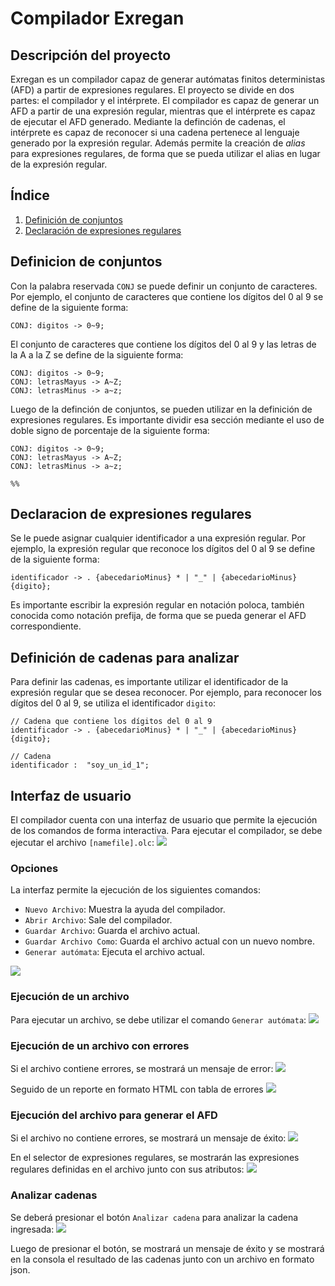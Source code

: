 # Compilador Exregan

## Descripción del proyecto

Exregan es un compilador capaz de generar autómatas finitos deterministas (AFD) a partir de expresiones regulares. El proyecto se divide en dos partes: el compilador y el intérprete. El compilador es capaz de generar un AFD a partir de una expresión regular, mientras que el intérprete es capaz de ejecutar el AFD generado.
Mediante la definción de cadenas, el intérprete es capaz de reconocer si una cadena pertenece al lenguaje generado por la expresión regular.
Además permite la creación de *alias* para expresiones regulares, de forma que se pueda utilizar el alias en lugar de la expresión regular.

## Índice

1. [Definición de conjuntos](#definicion-de-conjuntos)
2. [Declaración de expresiones regulares](#declaracion-de-expresiones-regulares)

## Definicion de conjuntos
Con la palabra reservada `CONJ` se puede definir un conjunto de caracteres. Por ejemplo, el conjunto de caracteres que contiene los dígitos del 0 al 9 se define de la siguiente forma:
```
CONJ: digitos -> 0~9;
```
El conjunto de caracteres que contiene los dígitos del 0 al 9 y las letras de la A a la Z se define de la siguiente forma:
```
CONJ: digitos -> 0~9;
CONJ: letrasMayus -> A~Z;
CONJ: letrasMinus -> a~z;
```

Luego de la definción de conjuntos, se pueden utilizar en la definición de expresiones regulares. Es importante dividir esa sección mediante el uso de doble signo de porcentaje de la siguiente forma:
```
CONJ: digitos -> 0~9;
CONJ: letrasMayus -> A~Z;
CONJ: letrasMinus -> a~z;

%%
```

## Declaracion de expresiones regulares
Se le puede asignar cualquier identificador a una expresión regular. Por ejemplo, la expresión regular que reconoce los dígitos del 0 al 9 se define de la siguiente forma:
```
identificador -> . {abecedarioMinus} * | "_" | {abecedarioMinus} {digito};
```
Es importante escribir la expresión regular en notación poloca, también conocida como notación prefija, de forma que se pueda generar el AFD correspondiente.

## Definición de cadenas para analizar
Para definir las cadenas, es importante utilizar el identificador de la expresión regular que se desea reconocer. Por ejemplo, para reconocer los dígitos del 0 al 9, se utiliza el identificador `digito`:
```
// Cadena que contiene los dígitos del 0 al 9
identificador -> . {abecedarioMinus} * | "_" | {abecedarioMinus} {digito};

// Cadena
identificador :  "soy_un_id_1";
```

## Interfaz de usuario
El compilador cuenta con una interfaz de usuario que permite la ejecución de los comandos de forma interactiva. Para ejecutar el compilador, se debe ejecutar el archivo `[namefile].olc`:
<img src="assets/1.png">

### Opciones
La interfaz permite la ejecución de los siguientes comandos:
- `Nuevo Archivo`: Muestra la ayuda del compilador.
- `Abrir Archivo`: Sale del compilador.
- `Guardar Archivo`: Guarda el archivo actual.
- `Guardar Archivo Como`: Guarda el archivo actual con un nuevo nombre.
- `Generar autómata`: Ejecuta el archivo actual.

<img src="assets/2.png">

### Ejecución de un archivo
Para ejecutar un archivo, se debe utilizar el comando `Generar autómata`:
<img src="assets/6.png">

### Ejecución de un archivo con errores
Si el archivo contiene errores, se mostrará un mensaje de error:
<img src="assets/12.png">

Seguido de un reporte en formato HTML con tabla de errores
<img src="assets/13.png">

### Ejecución del archivo para generar el AFD
Si el archivo no contiene errores, se mostrará un mensaje de éxito:
<img src="assets/9.png">

En el selector de expresiones regulares, se mostrarán las expresiones regulares definidas en el archivo junto con sus atributos:
<img src="assets/10.png">

### Analizar cadenas

Se deberá presionar el botón `Analizar cadena` para analizar la cadena ingresada:
<img src="assets/11.png">

Luego de presionar el botón, se mostrará un mensaje de éxito y se mostrará en la consola el resultado de las cadenas junto con un archivo en formato json.




